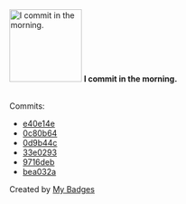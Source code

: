 <img src="https://my-badges.github.io/my-badges/morning-commits.png" alt="I commit in the morning." title="I commit in the morning." width="128">
<strong>I commit in the morning.</strong>
<br><br>

Commits:

- <a href="https://github.com/HorebZ/HorebZ/commit/e40e14ecbaa3b6a76257f62e0b12f59238df50f4">e40e14e</a>
- <a href="https://github.com/HorebZ/HorebZ/commit/0c80b64f76627268160e17efb586129a603fb10f">0c80b64</a>
- <a href="https://github.com/HorebZ/HorebZ/commit/0d9b44c21f5efaa387801abc5060b9e2c623b698">0d9b44c</a>
- <a href="https://github.com/HorebZ/HorebZ/commit/33e02933d8fb55fa116c439a1e96a84bcb09c906">33e0293</a>
- <a href="https://github.com/HorebZ/HorebZ/commit/9716deb4fcd6efa887e47267365eaa14357d2b71">9716deb</a>
- <a href="https://github.com/HorebZ/HorebZ/commit/bea032aef5cfacfcba67ab75b1722b61922d10ae">bea032a</a>


Created by <a href="https://github.com/my-badges/my-badges">My Badges</a>